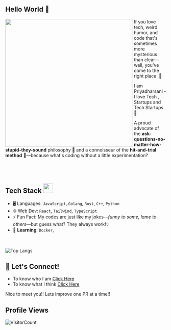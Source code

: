 ## Hello World 👾

<img align="left" src="https://github.com/anathayna/anathayna/blob/master/assets/pusheencode.gif" width="400">

If you love tech, weird humor, and code that's sometimes more mysterious than clear—well, you've come to the right place. 🙌

I am Priyadharsani - I love Tech , Startups and Tech Startups 🚀

A proud advocate of the **ask-questions-no-matter-how-stupid-they-sound** philosophy 🧐 and a connoisseur of the **hit-and-trial method** 🧪—because what's coding without a little experimentation?
<br></br> <br></br>

## Tech Stack </a><img src="https://media.giphy.com/media/WUlplcMpOCEmTGBtBW/giphy.gif" width="30">
- 🖥️ Languages: `JavaScript`, `Golang`, `Rust`, `C++`, `Python`
- 🌐 Web Dev: `React`, `Tailwind`, `TypeScript`
- ⚡ Fun Fact: My codes are just like my jokes—*funny to some, lame to others*—but guess what? They always work!💡
- 🌱 **Learning**: `Docker`, 

<br> </br>
![Top Langs](https://github-readme-stats.vercel.app/api/top-langs/?username=PriyaD17&layout=compact&text_color=daf7dc&bg_color=151515)

## 🤖 Let's Connect!
- To know who I am [Click Here](https://www.linkedin.com/in/priyadharsani-ganapathi-4521b5255/) 
- To know what I think [Click Here](https://x.com/priyad_g)
  
Nice to meet you!! Lets improve one PR at a time!! <br>

## Profile Views <br>
![VisitorCount](https://profile-counter.glitch.me/PriyaD17/count.svg)
